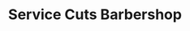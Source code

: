 ---
title: "Service Cuts Barbershop"
url: /san-antonio/service-cuts-barbershop/
shop: hairdresser
---